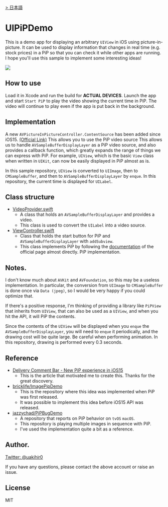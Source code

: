 [> 日本語](./README_ja.md)

# UIPiPDemo

This is a demo app for displaying an arbitrary `UIView` in iOS using picture-in-picture. It can be used to display information that changes in real time (e.g. stock prices) in a PiP so that you can check it while other apps are running. I hope you'll use this sample to implement some interesting ideas!

<img src="sample.gif">

## How to use

Load it in Xcode and run the build for **ACTUAL DEVICES**. Launch the app and start `Start PiP` to play the video showing the current time in PiP. The video will continue to play even if the app is put back in the background.

## Implementation

A new `AVPictureInPictureController.ContentSource` has been added since iOS15. [(Official Link)](https://developer.apple.com/documentation/avkit/avpictureinpicturecontroller/contentsource) This allows you to use the PiP video source This allows us to handle `AVSampleBufferDisplayLayer` as a PiP video source, and also provides a callback function, which greatly expands the range of things we can express with PiP. For example, `UIView`, which is the basic `View` class when written in `UIKit`, can now be easily displayed in PiP almost as is.

In this sample repository, `UIView` is converted to `UIImage`, then to `CMSampleBuffer`, and then to `AVSampleBufferDisplayLayer` by `enque`. In this repository, the current time is displayed for `UILabel`.

## Class structure

- [VideoProvider.swift](https://github.com/uakihir0/UIPiPDemo/blob/main/uipip/VideoProvider.swift)
  - A class that holds an `AVSampleBufferDisplayLayer` and provides a video.
  - This class is used to convert the `UILabel` into a video source.
- [ViewController.swift](https://github.com/uakihir0/UIPiPDemo/blob/main/uipip/ViewController.swift)
  - Class that holds the start button for PiP and `AVSampleBufferDisplayLayer` with `addSubview`.
  - This class implements PiP by following the [documentation](https://developer.apple.com/documentation/avkit/adopting_picture_in_picture_in_a_custom_player) of the official page almost directly. PiP implementation.

## Notes.

I don't know much about `AVKit` and `AVFoundation`, so this may be a useless implementation. In particular, the conversion from `UIImage` to `CMSampleBuffer` is done once via `Data (jpeg)`, so I would be very happy if you could optimize that.

If there's a positive response, I'm thinking of providing a library like `PiPView` that inherits from `UIView`, that can also be used as a `UIView`, and when you hit the API, it will PiP the contents.

Since the contents of the `UIView` will be displayed when you `enque` the `AVSampleBufferDisplayLayer`, you will need to `enque` it periodically, and the drawing cost will be quite large. Be careful when performing animation. In this repository, drawing is performed every 0.3 seconds.

## Reference

- [Delivery Comment Bar - New PiP experience in iOS15](https://tech.mirrativ.stream/entry/2021/11/26/114002)
  - This is the article that motivated me to create this. Thanks for the great discovery.
- [bricklife/ImagePipDemo](https://github.com/bricklife/ImagePipDemo)
  - This is the repository where this idea was implemented when PiP was first released.
  - It was possible to implement this idea before iOS15 API was released.
- [jazzychad/PiPBugDemo](https://github.com/jazzychad/PiPBugDemo)
  - A repository that reports on PiP behavior on `tvOS` `macOS`.
  - This repository is playing multiple images in sequence with PiP.
  - I've used the implementation quite a bit as a reference.

## Author.

[Twitter: @uakihir0](https://twitter.com/uakihir0)

If you have any questions, please contact the above account or raise an issue.

## License

MIT
